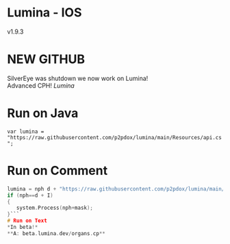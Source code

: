 # Lumina - IOS
v1.9.3
# NEW GITHUB
SilverEye was shutdown we now work on Lumina!<br>
Advanced CPH! *Lumina*
# Run on Java 
```var lumina = "https://raw.githubusercontent.com/p2pdox/lumina/main/Resources/api.cs";```
# Run on Comment
```c = def; 
lumina = nph d + "https://raw.githubusercontent.com/p2pdox/lumina/main/Resources/api.cs";
if (nph==d + I)
{
   system.Process(nph+mask);
}```
# Run on Text
*In beta!*
**A: beta.lumina.dev/organs.cp**
